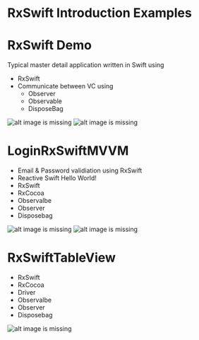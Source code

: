 # RxSwift Introduction Examples


# RxSwift Demo
Typical master detail application written in Swift using 
- RxSwift 
- Communicate between VC using
    - Observer 
    - Observable
    - DisposeBag

![alt image is missing](https://res.cloudinary.com/atifcloud/image/upload/c_scale,h_712/v1565079054/1_gxlzgw.png)
![alt image is missing](https://res.cloudinary.com/atifcloud/image/upload/c_scale,h_712/v1565079054/2_vdhlzi.png)

# LoginRxSwiftMVVM
- Email & Password validiation using RxSwift
- Reactive Swift Hello World!
- RxSwift
- RxCocoa
- Observalbe
- Observer
- Disposebag

![alt image is missing](https://res.cloudinary.com/atifcloud/image/upload/c_scale,h_700/v1565168130/1_pd35qg.png)
![alt image is missing](https://res.cloudinary.com/atifcloud/image/upload/c_scale,h_700/v1565168133/2_pxxgqi.png)



# RxSwiftTableView
- RxSwift
- RxCocoa
- Driver
- Observalbe
- Observer
- Disposebag

![alt image is missing](https://res.cloudinary.com/atifcloud/image/upload/c_scale,h_700/v1565245275/3_hhwdsi.png)

